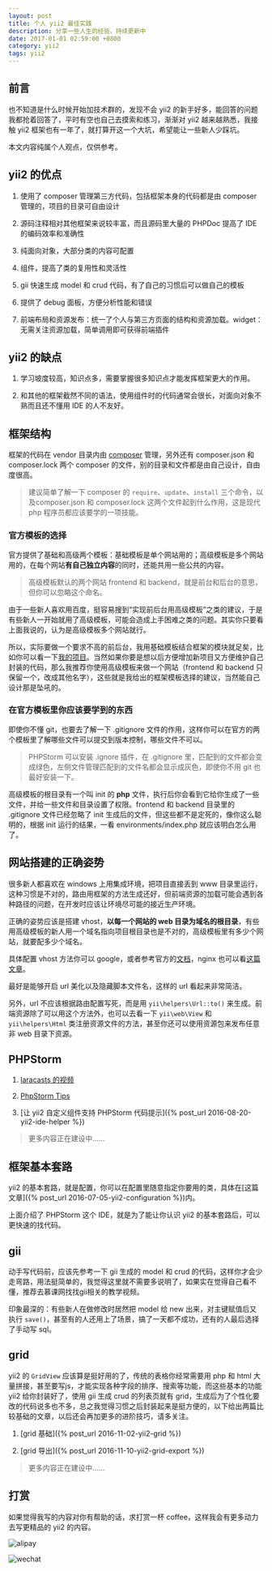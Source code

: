 ```yaml
---
layout: post
title: 个人 yii2 最佳实践
description: 分享一些人生的经验，持续更新中
date: 2017-01-01 02:59:00 +0800
category: yii2
tags: yii2
---
```


## 前言

也不知道是什么时候开始加技术群的，发现不会 yii2 的新手好多，能回答的问题我都抢着回答了，平时有空也自己去摸索和练习，渐渐对 yii2 越来越熟悉，我接触 yii2 框架也有一年了，就打算开这一个大坑，希望能让一些新人少踩坑。

本文内容纯属个人观点，仅供参考。

## yii2 的优点

1. 使用了 composer 管理第三方代码，包括框架本身的代码都是由 composer 管理的，项目的目录可自由设计

2. 源码注释相对其他框架来说较丰富，而且源码里大量的 PHPDoc 提高了 IDE 的编码效率和准确性

3. 纯面向对象，大部分类的内容可配置

4. 组件，提高了类的复用性和灵活性

5. gii 快速生成 model 和 crud 代码，有了自己的习惯后可以做自己的模板

6. 提供了 debug 面板，方便分析性能和错误

7. 前端布局和资源发布：统一了个人与第三方页面的结构和资源加载。widget：无需关注资源加载，简单调用即可获得前端插件

## yii2 的缺点

1. 学习坡度较高，知识点多，需要掌握很多知识点才能发挥框架更大的作用。

2. 和其他的框架截然不同的语法，使用组件时的代码通常会很长，对面向对象不熟而且还不懂用 IDE 的人不友好。

## 框架结构

框架的代码在 vendor 目录内由 [composer](http://docs.phpcomposer.com/) 管理，另外还有 composer.json 和 composer.lock 两个 composer 的文件，别的目录和文件都是由自己设计，自由度很高。

> 建议简单了解一下 composer 的 `require`、`update`、`install` 三个命令，以及composer.json 和 composer.lock 这两个文件起到什么作用，这是现代 php 程序员都应该要学的一项技能。

### 官方模板的选择

官方提供了基础和高级两个模板：基础模板是单个网站用的；高级模板是多个网站用的，在每个网站**有自己独立内容**的同时，还能共用一些公共的内容。

> 高级模板默认的两个网站 frontend 和 backend，就是前台和后台的意思，但你可以忽略这个命名。

由于一些新人喜欢用百度，挺容易搜到“实现前后台用高级模板”之类的建议，于是有些新人一开始就用了高级模板，可能会造成上手困难之类的问题。其实你只要看上面我说的，认为是高级模板多个网站就行。

所以，实际要做一个要求不高的前后台，我用基础模板结合框架的模块就足矣，比如你可以看一下[我的项目](https://github.com/hubeiwei/hello-yii2)。当然如果你要是想以后方便增加新项目又方便维护自己封装的代码，那么我推荐你使用高级模板来做一个网站（frontend 和 backend 只保留一个，改成其他名字），这些就是我给出的框架模板选择的建议，当然能自己设计那是坠吼的。

### 在官方模板里你应该要学到的东西

即使你不懂 git，也要去了解一下 .gitignore 文件的作用，这样你可以在官方的两个模板里了解哪些文件可以提交到版本控制，哪些文件不可以。

> PHPStorm 可以安装 .ignore 插件，在 .gitignore 里，匹配到的文件都会变成绿色，左侧文件管理匹配到的文件名都会显示成灰色，即使你不用 git 也最好安装一下。

高级模板的根目录有一个叫 init 的 **php** 文件，执行后你会看到它给你生成了一些文件，并给一些文件和目录设置了权限。frontend 和 backend 目录里的 .gitignore 文件已经忽略了 init 生成后的文件，但这些都不是定死的，像你这么聪明的，根据 init 运行的结果，一看 environments/index.php 就应该明白怎么用了。

## 网站搭建的正确姿势

很多新人都喜欢在 windows 上用集成环境，把项目直接丢到 www 目录里运行，这种习惯是不对的，路由用框架的方法生成还好，但前端资源的加载可能会遇到各种路径的问题，在开发时应该让环境尽可能的接近生产环境。

正确的姿势应该是搭建 vhost，**以每一个网站的 web 目录为域名的根目录**，有些用高级模板的新人用一个域名指向项目根目录也是不对的，高级模板里有多少个网站，就要配多少个域名。

具体配置 vhost 方法你可以 google，或者参考官方的[文档](https://github.com/yiisoft/yii2/blob/master/docs/guide-zh-CN/start-installation.md#配置-web-服务器-)，nginx 也可以看[这篇文章](http://www.getyii.com/topic/31)。

最好是能够开启 url 美化以及隐藏脚本文件名，这样的 url 看起来非常简洁。

另外，url 不应该根据路由配置写死，而是用 `yii\helpers\Url::to()` 来生成。前端资源除了可以用这个方法外，也可以去看一下 `yii\web\View` 和 `yii\helpers\Html` 类注册资源文件的方法，甚至你还可以使用资源包来发布任意非 web 目录下资源。

## PHPStorm

1. [laracasts 的视频](https://laracasts.com/series/how-to-be-awesome-in-phpstorm)

2. [PhpStorm Tips](phpstorm.tips)

3. [让 yii2 自定义组件支持 PHPStorm 代码提示]({% post_url 2016-08-20-yii2-ide-helper %})

> 更多内容正在建设中......

## 框架基本套路

yii2 的基本套路，就是配置，你可以在配置里随意指定你要用的类，具体在[这篇文章]({% post_url 2016-07-05-yii2-configuration %})内。

上面介绍了 PHPStorm 这个 IDE，就是为了能让你认识 yii2 的基本套路后，可以更快速的找代码。

## gii

动手写代码前，应该先参考一下 gii 生成的 model 和 crud 的代码，这样你才会少走弯路，用法挺简单的，我觉得这里就不需要多说明了，如果实在觉得自己看不懂，推荐去慕课网找找gii相关的教学视频。

印象最深的：有些新人在做修改时居然把 model 给 new 出来，对主键赋值后又执行 `save()`，甚至有的人还用上了场景，搞了一天都不成功，还有的人最后选择了手动写 sql。

## grid

yii2 的 `GridView` 应该算是挺好用的了，传统的表格你经常需要用 php 和 html 大量拼接，甚至要写js，才能实现各种字段的排序、搜索等功能，而这些基本的功能 yii2 给你封装好了，使用 gii 生成 crud 的列表页就有 grid，生成后为了个性化要改的代码说多也不多，总之我觉得习惯之后封装起来是挺方便的，以下给出两篇比较基础的文章，以后还会再加更多的进阶技巧，请多关注。

1. [grid 基础]({% post_url 2016-11-02-yii2-grid %})

2. [grid 导出]({% post_url 2016-11-10-yii2-grid-export %})

> 更多内容正在建设中......

## 打赏

如果觉得我写的内容对你有帮助的话，求打赏一杯 coffee，这样我会有更多动力去写更精品的 yii2 的内容。

![alipay](https://raw.githubusercontent.com/hubeiwei/hubeiwei.github.io/master/images/pay/ali_pay.jpg "支付宝")

![wechat](https://raw.githubusercontent.com/hubeiwei/hubeiwei.github.io/master/images/pay/wechat_pay.png "微信")
